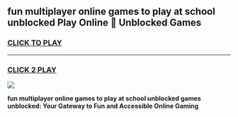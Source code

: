 
## fun multiplayer online games to play at school unblocked Play Online 👋 Unblocked Games
<h3>
<a href="https://premium.freeplayer.one?title=fun_multiplayer_online_games_to_play_at_school_unblocked&ref=19F">CLICK TO PLAY</a></h3>
<hr>

<h3>
<a href="https://premium.freeplayer.one?title=fun_multiplayer_online_games_to_play_at_school_unblocked&ref=19F">CLICK 2 PLAY</a>
  
</h3>

<a href="https://premium.freeplayer.one?title=fun_multiplayer_online_games_to_play_at_school_unblocked&ref=19F"><img src="https://clearcache.store/games.png"></a>


**fun multiplayer online games to play at school unblocked games unblocked: Your Gateway to Fun and Accessible Online Gaming**
